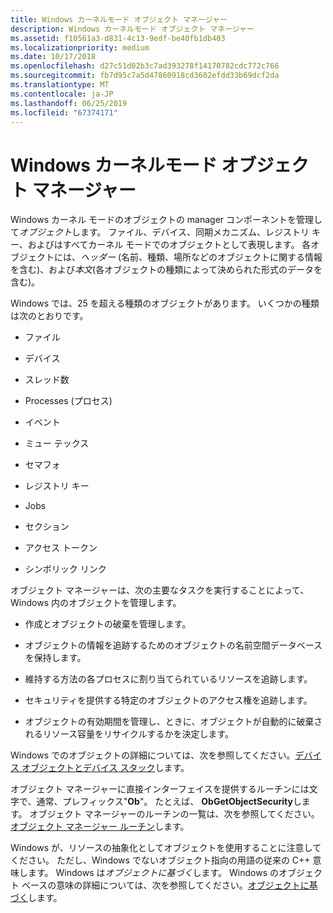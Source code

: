 ```yaml
---
title: Windows カーネルモード オブジェクト マネージャー
description: Windows カーネルモード オブジェクト マネージャー
ms.assetid: f10561a3-d831-4c13-9edf-be40fb1db403
ms.localizationpriority: medium
ms.date: 10/17/2018
ms.openlocfilehash: d27c51d02b3c7ad393278f14170782cdc772c766
ms.sourcegitcommit: fb7d95c7a5d47860918cd3602efdd33b69dcf2da
ms.translationtype: MT
ms.contentlocale: ja-JP
ms.lasthandoff: 06/25/2019
ms.locfileid: "67374171"
---
```

# <a name="windows-kernel-mode-object-manager"></a>Windows カーネルモード オブジェクト マネージャー


Windows カーネル モードのオブジェクトの manager コンポーネントを管理して*オブジェクト*します。 ファイル、デバイス、同期メカニズム、レジストリ キー、およびはすべてカーネル モードでのオブジェクトとして表現します。 各オブジェクトには、*ヘッダー* (名前、種類、場所などのオブジェクトに関する情報を含む)、および*本文*(各オブジェクトの種類によって決められた形式のデータを含む)。

Windows では、25 を超える種類のオブジェクトがあります。 いくつかの種類は次のとおりです。

-   ファイル

-   デバイス

-   スレッド数

-   Processes (プロセス)

-   イベント

-   ミュー テックス

-   セマフォ

-   レジストリ キー

-   Jobs

-   セクション

-   アクセス トークン

-   シンボリック リンク

オブジェクト マネージャーは、次の主要なタスクを実行することによって、Windows 内のオブジェクトを管理します。

-   作成とオブジェクトの破棄を管理します。

-   オブジェクトの情報を追跡するためのオブジェクトの名前空間データベースを保持します。

-   維持する方法の各プロセスに割り当てられているリソースを追跡します。

-   セキュリティを提供する特定のオブジェクトのアクセス権を追跡します。

-   オブジェクトの有効期間を管理し、ときに、オブジェクトが自動的に破棄されるリソース容量をリサイクルするかを決定します。

Windows でのオブジェクトの詳細については、次を参照してください。[デバイス オブジェクトとデバイス スタック](device-objects-and-device-stacks.md)します。

オブジェクト マネージャーに直接インターフェイスを提供するルーチンには文字で、通常、プレフィックス"**Ob**"。 たとえば、 **ObGetObjectSecurity**します。 オブジェクト マネージャーのルーチンの一覧は、次を参照してください。[オブジェクト マネージャー ルーチン](https://docs.microsoft.com/previous-versions/windows/hardware/drivers/ff557759(v=vs.85))します。

Windows が、リソースの抽象化としてオブジェクトを使用することに注意してください。 ただし、Windows でないオブジェクト指向の用語の従来の C++ 意味します。 Windows は*オブジェクトに基づく*します。 Windows のオブジェクト ベースの意味の詳細については、次を参照してください。[オブジェクトに基づく](object-based.md)します。

 

 




